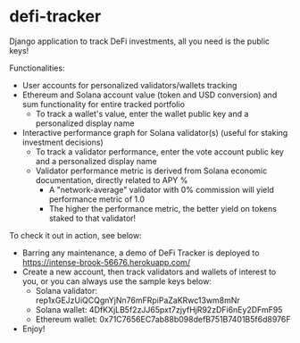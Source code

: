 # defi-tracker
Django application to track DeFi investments, all you need is the public keys!

Functionalities:
  - User accounts for personalized validators/wallets tracking
  - Ethereum and Solana account value (token and USD conversion) and sum functionality for entire tracked portfolio
    - To track a wallet's value, enter the wallet public key and a personalized display name
  - Interactive performance graph for Solana validator(s) (useful for staking investment decisions)
    - To track a validator performance, enter the vote account public key and a personalized display name
    - Validator performance metric is derived from Solana economic documentation, directly related to APY %
      - A "network-average" validator with 0% commission will yield performance metric of 1.0
      - The higher the performance metric, the better yield on tokens staked to that validator!

To check it out in action, see below:
  - Barring any maintenance, a demo of DeFi Tracker is deployed to https://intense-brook-56676.herokuapp.com/
  - Create a new account, then track validators and wallets of interest to you, or you can always use the sample keys below:
    - Solana validator: rep1xGEJzUiQCQgnYjNn76mFRpiPaZaKRwc13wm8mNr
    - Solana wallet: 4DfKXjLB5f2zJJ65pxt7zjyfHjR92zDFi6nEy2DFmF95
    - Ethereum wallet: 0x71C7656EC7ab88b098defB751B7401B5f6d8976F
  - Enjoy!
